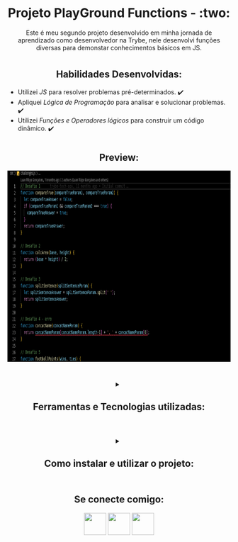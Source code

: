 <!-- Introdução -->
<h1 align="center"> Projeto PlayGround Functions - :two: </h1>

<!-- Descrição -->
<p align="center">
Este é meu segundo projeto desenvolvido em minha jornada de aprendizado como desenvolvedor na Trybe,
nele desenvolvi funções diversas para demonstar conhecimentos básicos em JS.
</p>

#
<!-- Habilidades -->
<h2 align="center"> Habilidades Desenvolvidas: </h2>

* Utilizei _JS_ para resolver problemas pré-determinados. :heavy_check_mark:
* Apliquei _Lógica de Programação_ para analisar e solucionar problemas. :heavy_check_mark:
* Utilizei _Funções e Operadores lógicos_ para construir um código dinâmico. :heavy_check_mark:

#
<!-- Preview -->
<h2 align="center"> Preview: </h2>

<div align="center">
    <img src="./imgs/preview.png" width="768px" height="432px" alt="Preview"/>
</div>

#
<!-- Ferramentas utilizadas -->
<details align="center">
  <summary>
	  <h2>Ferramentas e Tecnologias utilizadas:</h2>
	</summary>

  <div align="center">

  | Linguagens              |
  | :---------------------- |
  | JavaScript              |


  </div>

</details>

#
<!-- Instalação e utilização -->
<details align="center">
  <summary>
    <h2>Como instalar e utilizar o projeto:</h2>
  </summary>

<details>
  <summary>
    <h3>Especificações Tecnicas:</h3>
  </summary>

  <div align="left">
  
  * Git - <i>`git -v` informará a versão em uso.</i>

  </div>

  #
  </details>

  <div align="left">  

  1. Faça a clonagem do projeto - <i>Este projeto não utiliza dependências externas</i>
   
  ```shell
  git clone git@github.com:luanfgoncalves/project-playground-functions.git
  ```

  2. Abra challenges.js e challenges2.js- <i>As funções podem ser testadas atrávés da extensão `Code Runner` no VScode</i>
  > Todas as funções e desafios realizados estão dentro de `/src`.

  </div>

</details>

#
<!-- Meu contato -->
<h2 align="center"> Se conecte comigo: </h2>

<div align="center">
  <a href="https://instagram.com/luanfgoncalves" target="_blank"><img src="https://cdn-icons-png.flaticon.com/512/3955/3955024.png" width="50px" height="50px" target="_blank"></a>
  <a href = "mailto:luanfgoncalves@outlook.com"><img src="https://cdn-icons-png.flaticon.com/512/906/906312.png" width="50px" height="50px" target="_blank"></a>
  <a href="https://www.linkedin.com/in/luanfgoncalves/" target="_blank"><img src="https://cdn-icons-png.flaticon.com/512/4494/4494498.png" width="50px" height="50px" target="_blank"></a> 
</div>
